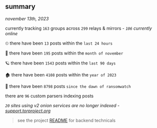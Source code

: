 
## summary
_november 13th, 2023_

currently tracking `163` groups across `299` relays & mirrors - _`106` currently online_

⏲ there have been `13` posts within the `last 24 hours`

🦈 there have been `195` posts within the `month of november`

🪐 there have been `1543` posts within the `last 90 days`

🏚 there have been `4108` posts within the `year of 2023`

🦕 there have been `8798` posts `since the dawn of ransomwatch`

there are `96` custom parsers indexing posts

_`20` sites using v2 onion services are no longer indexed - [support.torproject.org](https://support.torproject.org/onionservices/v2-deprecation/)_

> see the project [README](https://github.com/joshhighet/ransomwatch#ransomwatch--) for backend technicals
